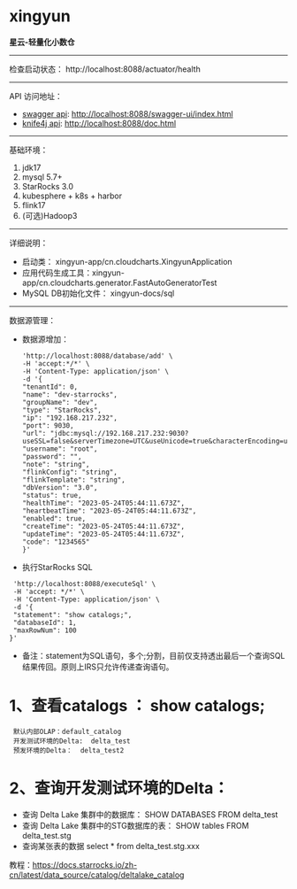 # xingyun

**星云-轻量化小数仓**

----
检查启动状态：
http://localhost:8088/actuator/health

----

API 访问地址：

- [swagger api](http://localhost:8088/swagger-ui/index.html): [http://localhost:8088/swagger-ui/index.html](http://localhost:8088/swagger-ui/index.html)
- [knife4j api](http://localhost:8088/doc.html): [http://localhost:8088/doc.html](http://localhost:8088/doc.html)

----

基础环境：

1. jdk17
2. mysql 5.7+
3. StarRocks 3.0
4. kubesphere + k8s + harbor
5. flink17
6. (可选)Hadoop3

----
详细说明：

- 启动类： xingyun-app/cn.cloudcharts.XingyunApplication
- 应用代码生成工具：xingyun-app/cn.cloudcharts.generator.FastAutoGeneratorTest
- MySQL DB初始化文件： xingyun-docs/sql

----
数据源管理：

- 数据源增加：

  ```` curl -X 'POST' \
  'http://localhost:8088/database/add' \
  -H 'accept:*/*' \
  -H 'Content-Type: application/json' \
  -d '{
  "tenantId": 0,
  "name": "dev-starrocks",
  "groupName": "dev",
  "type": "StarRocks",
  "ip": "192.168.217.232",
  "port": 9030,
  "url": "jdbc:mysql://192.168.217.232:9030?useSSL=false&serverTimezone=UTC&useUnicode=true&characterEncoding=utf8&allowMultiQueries=true",
  "username": "root",
  "password": "",
  "note": "string",
  "flinkConfig": "string",
  "flinkTemplate": "string",
  "dbVersion": "3.0",
  "status": true,
  "healthTime": "2023-05-24T05:44:11.673Z",
  "heartbeatTime": "2023-05-24T05:44:11.673Z",
  "enabled": true,
  "createTime": "2023-05-24T05:44:11.673Z",
  "updateTime": "2023-05-24T05:44:11.673Z",
  "code": "1234565"
  }' 
  
- 执行StarRocks SQL
 ````curl -X 'POST' \
  'http://localhost:8088/executeSql' \
  -H 'accept: */*' \
  -H 'Content-Type: application/json' \
  -d '{
  "statement": "show catalogs;",
  "databaseId": 1,
  "maxRowNum": 100
}'
````

- 备注：statement为SQL语句，多个;分割，目前仅支持透出最后一个查询SQL结果传回。原则上IRS只允许传递查询语句。

# 1、查看catalogs ： show catalogs;
     默认内部OLAP：default_catalog
     开发测试环境的Delta:  delta_test
     预发环境的Delta：  delta_test2

# 2、查询开发测试环境的Delta：
 - 查询 Delta Lake 集群中的数据库：
   SHOW DATABASES FROM delta_test
- 查询 Delta Lake 集群中的STG数据库的表： 
   SHOW tables FROM delta_test.stg
- 查询某张表的数据
   select * from delta_test.stg.xxx


教程：https://docs.starrocks.io/zh-cn/latest/data_source/catalog/deltalake_catalog





